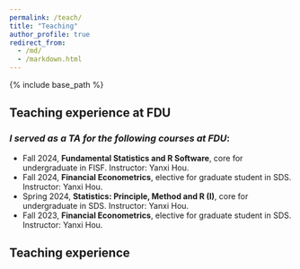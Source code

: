 ```yaml
---
permalink: /teach/
title: "Teaching"
author_profile: true
redirect_from: 
  - /md/
  - /markdown.html
---
```


{% include base_path %}


## Teaching experience at FDU

### *I served as a TA for the following courses at FDU*:

- Fall 2024, **Fundamental Statistics and R Software**, core for undergraduate in FISF. Instructor: Yanxi Hou.
- Fall 2024, **Financial Econometrics**, elective for graduate student in SDS. Instructor: Yanxi Hou.
- Spring 2024, **Statistics: Principle, Method and R (I)**, core for undergraduate in SDS. Instructor: Yanxi Hou.
- Fall 2023, **Financial Econometrics**, elective for graduate student in SDS. Instructor: Yanxi Hou.

## Teaching experience 
